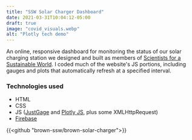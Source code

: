 ```yaml
---
title: "SSW Solar Charger Dashboard"
date: 2021-03-31T10:04:12-05:00
draft: true
image: "covid_visuals.webp"
alt: "Plotly tech demo"
---
```


An online, responsive dashboard for monitoring the status of our solar charging station we designed and built as members of [Scientists for a Sustainable World](https://www.facebook.com/BrownS4SW/). I coded much of the website's JS portions, including gauges and plots that automatically refresh at a specified interval.

### Technologies used

- HTML
- CSS
- JS ([JustGage](https://github.com/toorshia/justgage) and [Plotly JS](https://plotly.com/javascript/), plus some XMLHttpRequest)
- [Firebase](https://firebase.google.com/)

{{<github "brown-ssw/brown-solar-charger">}}